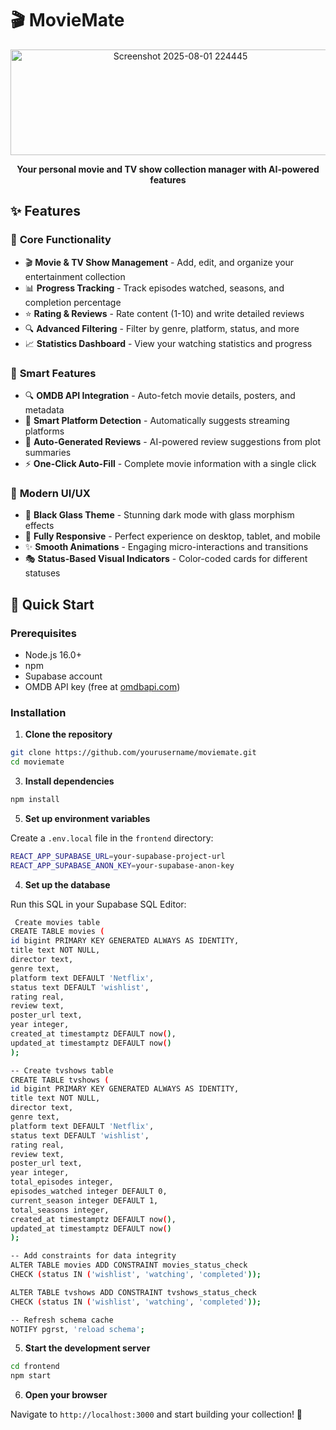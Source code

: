# 🎬 MovieMate

<div align="center">

<img width="528" height="169" alt="Screenshot 2025-08-01 224445" src="https://github.com/user-attachments/assets/d2c29200-c52e-4fc7-b8db-aa5931ca40da" />


**Your personal movie and TV show collection manager with AI-powered features**


</div>

## ✨ Features

### 🎯 **Core Functionality**
- 🎬 **Movie & TV Show Management** - Add, edit, and organize your entertainment collection
- 📊 **Progress Tracking** - Track episodes watched, seasons, and completion percentage
- ⭐ **Rating & Reviews** - Rate content (1-10) and write detailed reviews
- 🔍 **Advanced Filtering** - Filter by genre, platform, status, and more
- 📈 **Statistics Dashboard** - View your watching statistics and progress

### 🤖 **Smart Features**
- 🔍 **OMDB API Integration** - Auto-fetch movie details, posters, and metadata
- 🎯 **Smart Platform Detection** - Automatically suggests streaming platforms
- 📝 **Auto-Generated Reviews** - AI-powered review suggestions from plot summaries
- ⚡ **One-Click Auto-Fill** - Complete movie information with a single click

### 🎨 **Modern UI/UX**
- 🌙 **Black Glass Theme** - Stunning dark mode with glass morphism effects
- 📱 **Fully Responsive** - Perfect experience on desktop, tablet, and mobile
- ✨ **Smooth Animations** - Engaging micro-interactions and transitions
- 🎭 **Status-Based Visual Indicators** - Color-coded cards for different statuses

## 🚀 Quick Start

### Prerequisites

- Node.js 16.0+ 
- npm
- Supabase account
- OMDB API key (free at [omdbapi.com](http://www.omdbapi.com/))

### Installation

1. **Clone the repository**
   
```bash
git clone https://github.com/yourusername/moviemate.git
cd moviemate
```

3. **Install dependencies**
```bash 
npm install
```

5. **Set up environment variables**

Create a `.env.local` file in the `frontend` directory:
```bash
REACT_APP_SUPABASE_URL=your-supabase-project-url
REACT_APP_SUPABASE_ANON_KEY=your-supabase-anon-key
```

4. **Set up the database**

Run this SQL in your Supabase SQL Editor:
```bash
 Create movies table
CREATE TABLE movies (
id bigint PRIMARY KEY GENERATED ALWAYS AS IDENTITY,
title text NOT NULL,
director text,
genre text,
platform text DEFAULT 'Netflix',
status text DEFAULT 'wishlist',
rating real,
review text,
poster_url text,
year integer,
created_at timestamptz DEFAULT now(),
updated_at timestamptz DEFAULT now()
);

-- Create tvshows table
CREATE TABLE tvshows (
id bigint PRIMARY KEY GENERATED ALWAYS AS IDENTITY,
title text NOT NULL,
director text,
genre text,
platform text DEFAULT 'Netflix',
status text DEFAULT 'wishlist',
rating real,
review text,
poster_url text,
year integer,
total_episodes integer,
episodes_watched integer DEFAULT 0,
current_season integer DEFAULT 1,
total_seasons integer,
created_at timestamptz DEFAULT now(),
updated_at timestamptz DEFAULT now()
);

-- Add constraints for data integrity
ALTER TABLE movies ADD CONSTRAINT movies_status_check
CHECK (status IN ('wishlist', 'watching', 'completed'));

ALTER TABLE tvshows ADD CONSTRAINT tvshows_status_check
CHECK (status IN ('wishlist', 'watching', 'completed'));

-- Refresh schema cache
NOTIFY pgrst, 'reload schema';

```


5. **Start the development server**
   
```bash
cd frontend
npm start
```

6. **Open your browser**

Navigate to `http://localhost:3000` and start building your collection! 🎉
